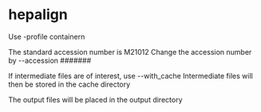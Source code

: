 # hepalign

Use -profile containern

The standard accession number is M21012
Change the accession number by --accession #######

If intermediate files are of interest, use --with_cache
Intermediate files will then be stored in the cache directory

The output files will be placed in the output directory
